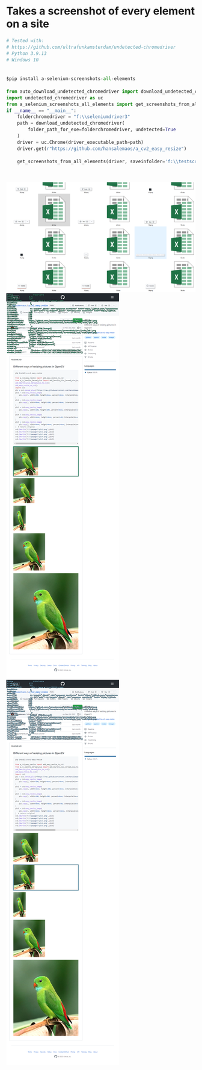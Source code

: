 # Takes a screenshot of every element on a site

```python
# Tested with:
# https://github.com/ultrafunkamsterdam/undetected-chromedriver
# Python 3.9.13
# Windows 10


$pip install a-selenium-screenshots-all-elements

from auto_download_undetected_chromedriver import download_undetected_chromedriver
import undetected_chromedriver as uc
from a_selenium_screenshots_all_elements import get_screenshots_from_all_elements
if __name__ == "__main__":
    folderchromedriver = "f:\\seleniumdriver3"
    path = download_undetected_chromedriver(
        folder_path_for_exe=folderchromedriver, undetected=True
    )
    driver = uc.Chrome(driver_executable_path=path)
    driver.get(r"https://github.com/hansalemaos/a_cv2_easy_resize")

    get_screenshots_from_all_elements(driver, saveinfolder='f:\\testscreensht', cutinfos=80) # cutinfos = max letters in one line

    
```


<img src="https://github.com/hansalemaos/screenshots/raw/main/2023-01-01%2009_48_27-single_elements.png"/>

<img src="https://github.com/hansalemaos/screenshots/raw/main/144.png"/>

<img src="https://github.com/hansalemaos/screenshots/raw/main/146.png"/>




